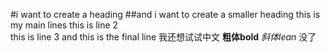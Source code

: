 #i want to create a heading 
##and i want to create a smaller heading 
this is my main lines 
this is line 2  
this is line 3 
and this is the final line 
我还想试试中文 
**粗体bold** 
*斜体lean* 
没了 
